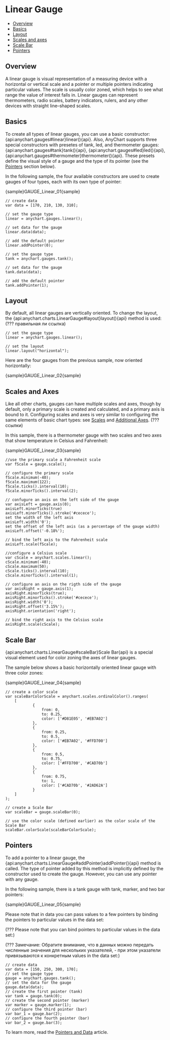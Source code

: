 Linear Gauge
============

* [Overview](#Overview)
* [Basics](#Basics)
* [Layout](#Layout)
* [Scales and axes](#Scales_and_Axes)
* [Scale Bar](#Scale_Bar)
* [Pointers](#Pointers)

## Overview

A linear gauge is visual representation of a measuring device with a horizontal or vertical scale and a pointer or multiple pointers indicating particular values. The scale is usually color zoned, which helps to see what range the value of interest falls in. Linear gauges can represent thermometers, radio scales, battery indicators, rulers, and any other devices with straight line–shaped scales.

## Basics

To create all types of linear gauges, you can use a basic constructor: {api:anychart.gauges#linear}linear(){api}. Also, AnyChart supports three special constructors with presetes of tank, led, and thermometer gauges: {api:anychart.gauges#tank}tank(){api}, {api:anychart.gauges#led}led(){api}, {api:anychart.gauges#thermometer}thermometer(){api}. These presets define the visual style of a gauge and the type of its pointer (see the [Pointers](#pointers) section below).

In the following sample, the four available constructors are used to create gauges of four types, each with its own type of pointer:

{sample}GAUGE\_Linear\_01{sample}

```
// create data
var data = [170, 210, 130, 310];

// set the gauge type
linear = anychart.gauges.linear();

// set data for the gauge
linear.data(data);

// add the default pointer
linear.addPointer(0);

// set the gauge type
tank = anychart.gauges.tank();

// set data for the gauge
tank.data(data);

// add the default pointer
tank.addPointer(1);
```

## Layout

By default, all linear gauges are vertically oriented. To change the layout, the {api:anychart.charts.LinearGauge#layout}layout(){api} method is used: (??? правильная ли ссылка)

```
// set the gauge type
linear = anychart.gauges.linear();

// set the layout
linear.layout("horizontal");
```

Here are the four gauges from the previous sample, now oriented horizontally:

{sample}GAUGE\_Linear\_02{sample}

## Scales and Axes

Like all other charts, gauges can have multiple scales and axes, though by default, only a primary scale is created and calculated, and a primary axis is bound to it. Configuring scales and axes is very similar to configuring the same elements of basic chart types: see [Scales](../Axes_and_Grids/Scales) and [Additional Axes](../Axes_and_Grids/Additional_Axes). (??? ссылки)

In this sample, there is a thermometer gauge with two scales and two axes that show temperature in Celsius and Fahrenheit:

{sample}GAUGE\_Linear\_03{sample}

```
//use the primary scale a Fahrenheit scale
var fScale = gauge.scale();

// configure the primary scale
fScale.minimum(-40);
fScale.maximum(122);
fScale.ticks().interval(10);
fScale.minorTicks().interval(2);    

// confugure an axis on the left side of the gauge
var axisLeft = gauge.axis(0);
axisLeft.minorTicks(true)
axisLeft.minorTicks().stroke('#cecece');
set the width of the left axis
axisLeft.width('0');
set the offset of the left axis (as a percentage of the gauge width)
axisLeft.offset('-0.18%');

// bind the left axis to the Fahrenheit scale
axisLeft.scale(fScale);

//configure a Celsius scale
var cScale = anychart.scales.linear();
cScale.minimum(-40);
cScale.maximum(50);
cScale.ticks().interval(10);
cScale.minorTicks().interval(1);

// configure an axis on the rigth side of the gauge
var axisRight = gauge.axis(1);
axisRight.minorTicks(true);
axisRight.minorTicks().stroke('#cecece');
axisRight.width('0');
axisRight.offset('3.15%');
axisRight.orientation('right');

// bind the right axis to the Celsius scale
axisRight.scale(cScale);
```

## Scale Bar

{api:anychart.charts.LinearGauge#scaleBar}Scale Bar{api} is a special visual element used for color zoning the axes of linear gauges.

The sample below shows a basic horizontally oriented linear gauge with three color zones:

{sample}GAUGE\_Linear\_04{sample}

```
// create a color scale
var scaleBarColorScale = anychart.scales.ordinalColor().ranges(
    [
            {
                from: 0,
                to: 0.25,
                color: ['#D81E05', '#EB7A02']
            },
            {
                from: 0.25,
                to: 0.5,
                color: ['#EB7A02', '#FFD700']
            },
            {
                from: 0.5,
                to: 0.75,
                color: ['#FFD700', '#CAD70b']
            },
            {
                from: 0.75,
                to: 1,
                color: ['#CAD70b', '#2AD62A']
            }
    ]
);

// create a Scale Bar
var scaleBar = gauge.scaleBar(0);

// use the color scale (defined earlier) as the color scale of the Scale Bar
scaleBar.colorScale(scaleBarColorScale);
```

## Pointers

To add a pointer to a linear gauge, the {api:anychart.charts.LinearGauge#addPointer}addPointer(){api} method is called. The type of pointer added by this method is implicitly defined by the constructor used to create the gauge. However, you can use any pointer with any gauge.

In the following sample, there is a tank gauge with tank, marker, and two bar pointers: 

{sample}GAUGE\_Linear\_05{sample}

Please note that in data you can pass values to a few pointers by binding the pointers to particular values in the data set:

(??? Please note that you can bind pointers to particular values in the data set:)

(??? Замечание: Обратите внимание, что в данных можно передать численные значения для нескольких указателей, - при этом указатели привязываются к конкретным values in the data set:)

```
// create data
var data = [150, 250, 300, 170];
// set the gauge type
gauge = anychart.gauges.tank();
// set the data for the gauge
gauge.data(data);
// create the first pointer (tank)
var tank = gauge.tank(0);
// create the second pointer (marker)
var marker = gauge.marker(1);
// configure the third pointer (bar)
var bar_1 = gauge.bar(2);
// configure the fourth pointer (bar)
var bar_2 = gauge.bar(3);
```

To learn more, read the [Pointers and Data](Pointers_and_Data) article.